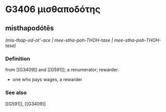 # G3406 μισθαποδότης

## misthapodótēs

_(mis-thap-od-ot'-ace | mee-stha-poh-THOH-tase | mee-stha-poh-THOH-tase)_

### Definition

from [[G3409]] and [[G591]]; a renumerator; rewarder.

- one who pays wages, a rewarder

### See also

[[G591]], [[G3409]]

